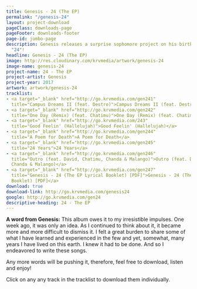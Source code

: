 ```yaml
---
title: Genesis - 24 (The EP)
permalink: "/genesis-24"
layout: project-download
pageClass: downloads-page
pageFooter: downloads-footer
page-id: jumbo-page
description: Genesis releases a surprise sophomore project on his birthday, titled
  "24"!
headline: Genesis - 24 (The EP)
image: http://res.cloudinary.com/krvmedia/artwork/genesis-24
image-name: genesis-24
project-name: 24 - The EP
project-artist: Genesis
project-year: 2017
artwork: artwork/genesis-24
tracklist:
- <a target="_blank" href="http://go.krvmedia.com/gen241"
  title="Campus Dreams II (feat. Destro)">Campus Dreams II (feat. Destro)</a>
- <a target="_blank" href="http://go.krvmedia.com/gen242"
  title="One Day (Remix) (feat. Chatimu)">One Day (Remix) (feat. Chatimu)</a>
- <a target="_blank" href="http://go.krvmedia.com/243"
  title="Good Feelin' (Hallelujah)">Good Feelin' (Hallelujah)</a>
- <a target="_blank" href="http://go.krvmedia.com/gen244"
  title="A Poem for Death">A Poem for Death</a>
- <a target="_blank" href="http://go.krvmedia.com/gen245"
  title="24 Years">24 Years</a>
- <a target="_blank" href="http://go.krvmedia.com/gen246"
  title="Outro (feat. David, Chatimu, Chanda & Malango)">Outro (feat. David, Chatimu,
  Chanda & Malango)</a>
- <a target="_blank" href="http://go.krvmedia.com/gen247"
  title="Genesis - 24 (The EP Lyrical Booklet) [PDF]">Genesis - 24 (The EP Lyrical
  Booklet) [PDF]</a>
download: true
download-link: http://go.krvmedia.com/genesis24
google: http://go.krvmedia.com/gen24
descriptive-heading: 24 - The EP
---
```


**A word from Genesis:**
This album owes it to my irresistible impulses. One week ago, it was only an idea. As I continued to think about it, it became more and more difficult to dismiss it. I felt a great burden to share some of what I have learned and experienced in the few and yet, somewhat, many years I have lived on this earth. I knew it had to be done. And so I endeavored to write these songs.

Any more words will be pushing it, therefore, feel free to download, listen and enjoy!

Click on any any track in the tracklist to download them individually.


